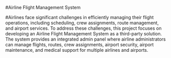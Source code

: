 #Airline Flight Management System

#Airlines face significant challenges in efficiently managing their flight operations,
including scheduling, crew assignments, route management, and airport services. To
address these challenges, this project focuses on developing an Airline Flight
Management System as a third-party solution. The system provides an integrated
admin panel where airline administrators can manage flights, routes, crew assignments,
airport security, airport maintenance, and medical support for multiple airlines and airports.
